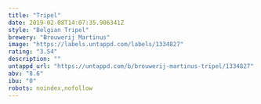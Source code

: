 ```yaml
---
title: "Tripel"
date: 2019-02-08T14:07:35.906341Z
style: "Belgian Tripel"
brewery: "Brouwerij Martinus"
image: "https://labels.untappd.com/labels/1334827"
rating: "3.54"
description: ""
untappd_url: "https://untappd.com/b/brouwerij-martinus-tripel/1334827"
abv: "8.6"
ibu: "0"
robots: noindex,nofollow
---
```

